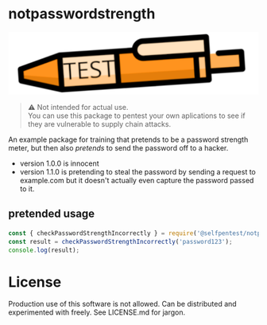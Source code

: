 # notpasswordstrength

![](./pentest.png) 

> ⚠️ Not intended for actual use.  
> You can use this package to pentest your own aplications to see if they are vulnerable to supply chain attacks.

An example package for training that pretends to be a password strength meter, but then also _pretends_ to send the password off to a hacker.

- version 1.0.0 is innocent
- version 1.1.0 is pretending to steal the password by sending a request to example.com but it doesn't actually even capture the password passed to it.

## pretended usage

```js
const { checkPasswordStrengthIncorrectly } = require('@selfpentest/notpasswordstrength');
const result = checkPasswordStrengthIncorrectly('password123');
console.log(result); 
```

# License

Production use of this software is not allowed. Can be distributed and experimented with freely. See LICENSE.md for jargon.

